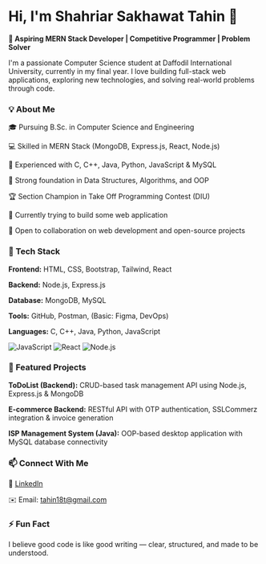 # Hi, I'm Shahriar Sakhawat Tahin 👋

**🚀 Aspiring MERN Stack Developer | Competitive Programmer | Problem Solver**

I'm a passionate Computer Science student at Daffodil International University, currently in my final year. I love building full-stack web applications, exploring new technologies, and solving real-world problems through code.

### 💡 About Me

🎓 Pursuing B.Sc. in Computer Science and Engineering

💻 Skilled in MERN Stack (MongoDB, Express.js, React, Node.js)

🔧 Experienced with C, C++, Java, Python, JavaScript & MySQL

🧩 Strong foundation in Data Structures, Algorithms, and OOP

🏆 Section Champion in Take Off Programming Contest (DIU)

🌱 Currently trying to build some web application

🤝 Open to collaboration on web development and open-source projects

### 🧠 Tech Stack

**Frontend:** HTML, CSS, Bootstrap, Tailwind, React

**Backend:** Node.js, Express.js

**Database:** MongoDB, MySQL

**Tools:** GitHub, Postman, (Basic: Figma, DevOps)

**Languages:** C, C++, Java, Python, JavaScript

![JavaScript](https://img.shields.io/badge/Code-JavaScript-yellow?logo=javascript)
![React](https://img.shields.io/badge/Frontend-React-blue?logo=react)
![Node.js](https://img.shields.io/badge/Backend-Node.js-green?logo=node.js)

### 📂 Featured Projects

**ToDoList (Backend):** CRUD-based task management API using Node.js, Express.js & MongoDB

**E-commerce Backend:** RESTful API with OTP authentication, SSLCommerz integration & invoice generation

**ISP Management System (Java):** OOP-based desktop application with MySQL database connectivity

### 📫 Connect With Me

💼 [LinkedIn](https://linkedin.com/in/tahin18t)

✉️ Email: tahin18t@gmail.com


### ⚡ Fun Fact

I believe good code is like good writing — clear, structured, and made to be understood.
